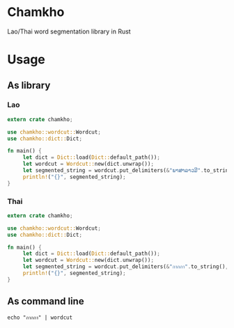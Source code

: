 # Chamkho
Lao/Thai word segmentation library in Rust

# Usage

## As library

### Lao
```rust
extern crate chamkho;

use chamkho::wordcut::Wordcut;
use chamkho::dict::Dict;

fn main() { 
     let dict = Dict::load(Dict::default_path());
     let wordcut = Wordcut::new(dict.unwrap());
     let segmented_string = wordcut.put_delimiters(&"ພາສາລາວມີ".to_string(), "|");
     println!("{}", segmented_string);
}
```


### Thai
```rust
extern crate chamkho;

use chamkho::wordcut::Wordcut;
use chamkho::dict::Dict;

fn main() { 
     let dict = Dict::load(Dict::default_path());
     let wordcut = Wordcut::new(dict.unwrap());
     let segmented_string = wordcut.put_delimiters(&"กากกา".to_string(), "|");
     println!("{}", segmented_string);
}
```

## As command line

    echo "กากกา" | wordcut 
